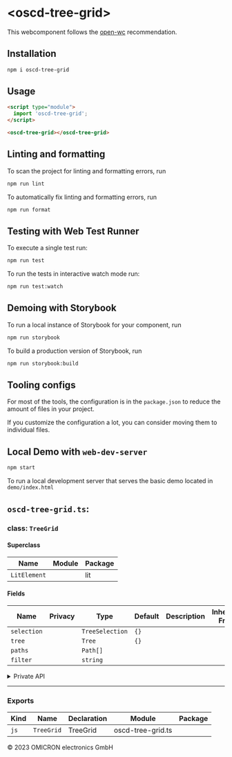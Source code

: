 # \<oscd-tree-grid>

This webcomponent follows the [open-wc](https://github.com/open-wc/open-wc) recommendation.

## Installation

```bash
npm i oscd-tree-grid
```

## Usage

```html
<script type="module">
  import 'oscd-tree-grid';
</script>

<oscd-tree-grid></oscd-tree-grid>
```

## Linting and formatting

To scan the project for linting and formatting errors, run

```bash
npm run lint
```

To automatically fix linting and formatting errors, run

```bash
npm run format
```

## Testing with Web Test Runner

To execute a single test run:

```bash
npm run test
```

To run the tests in interactive watch mode run:

```bash
npm run test:watch
```

## Demoing with Storybook

To run a local instance of Storybook for your component, run

```bash
npm run storybook
```

To build a production version of Storybook, run

```bash
npm run storybook:build
```


## Tooling configs

For most of the tools, the configuration is in the `package.json` to reduce the amount of files in your project.

If you customize the configuration a lot, you can consider moving them to individual files.

## Local Demo with `web-dev-server`

```bash
npm start
```

To run a local development server that serves the basic demo located in `demo/index.html`


## `oscd-tree-grid.ts`:

### class: `TreeGrid`

#### Superclass

| Name         | Module | Package |
| ------------ | ------ | ------- |
| `LitElement` |        | lit     |

#### Fields

| Name        | Privacy | Type            | Default | Description | Inherited From |
| ----------- | ------- | --------------- | ------- | ----------- | -------------- |
| `selection` |         | `TreeSelection` | `{}`    |             |                |
| `tree`      |         | `Tree`          | `{}`    |             |                |
| `paths`     |         | `Path[]`        |         |             |                |
| `filter`    |         | `string`        |         |             |                |

<details><summary>Private API</summary>

#### Fields

| Name          | Privacy | Type                     | Default             | Description | Inherited From |
| ------------- | ------- | ------------------------ | ------------------- | ----------- | -------------- |
| `depth`       | private | `number`                 |                     |             |                |
| `searchUI`    | private | `TextField \| undefined` |                     |             |                |
| `filterRegex` | private | `RegExp`                 |                     |             |                |
| `container`   | private | `Element \| undefined`   |                     |             |                |
| `collapsed`   | private |                          | `new Set<string>()` |             |                |

#### Methods

| Name                   | Privacy | Description | Parameters                          | Return           | Inherited From |
| ---------------------- | ------- | ----------- | ----------------------------------- | ---------------- | -------------- |
| `getPaths`             | private |             | `maxLength: number`                 | `Path[]`         |                |
| `treeNode`             | private |             | `path: Path`                        | `TreeNode`       |                |
| `rows`                 | private |             |                                     | `Path[]`         |                |
| `renderCell`           | private |             | `path: Path, previousPath: Path`    | `TemplateResult` |                |
| `select`               | private |             | `parentPath: Path, clicked: string` | `void`           |                |
| `selectAll`            | private |             | `clicked: ListItem`                 | `void`           |                |
| `handleSelected`       | private |             | `event: SingleSelectedEvent`        | `Promise<void>`  |                |
| `scrollRight`          | private |             |                                     | `Promise<void>`  |                |
| `renderColumn`         | private |             | `column: (Path \| undefined)[]`     | `TemplateResult` |                |
| `renderExpandCell`     | private |             | `path: Path`                        | `TemplateResult` |                |
| `toggleCollapse`       | private |             | `serializedPath: string`            |                  |                |
| `renderExpandColumn`   | private |             | `rows: Path[]`                      | `TemplateResult` |                |
| `renderCollapseColumn` | private |             | `rows: Path[]`                      | `TemplateResult` |                |
| `renderColumns`        | private |             |                                     | `TemplateResult` |                |
| `renderFilterField`    | private |             |                                     |                  |                |

</details>

<hr/>

### Exports

| Kind | Name       | Declaration | Module            | Package |
| ---- | ---------- | ----------- | ----------------- | ------- |
| `js` | `TreeGrid` | TreeGrid    | oscd-tree-grid.ts |         |



&copy; 2023 OMICRON electronics GmbH
